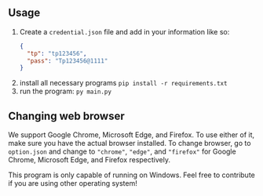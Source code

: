 ## Usage

1. Create a `credential.json` file and add in your information like so:
   ```json
   {
     "tp": "tp123456",
     "pass": "Tp123456@1111"
   }
   ```
2. install all necessary programs `pip install -r requirements.txt`
3. run the program: `py main.py`

## Changing web browser

We support Google Chrome, Microsoft Edge, and Firefox. To use either of it, make sure you have the actual browser installed.
To change browser, go to `option.json` and change to `"chrome"`, `"edge"`, and `"firefox"` for Google Chrome, Microsoft Edge, and Firefox respectively.

This program is only capable of running on Windows. Feel free to contribute if you are using other operating system!